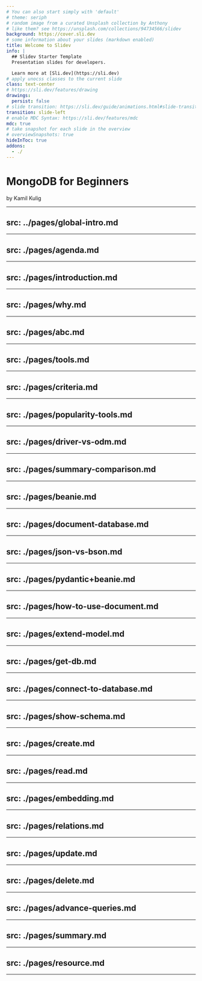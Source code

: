 ```yaml
---
# You can also start simply with 'default'
# theme: seriph
# random image from a curated Unsplash collection by Anthony
# like them? see https://unsplash.com/collections/94734566/slidev
background: https://cover.sli.dev
# some information about your slides (markdown enabled)
title: Welcome to Slidev
info: |
  ## Slidev Starter Template
  Presentation slides for developers.

  Learn more at [Sli.dev](https://sli.dev)
# apply unocss classes to the current slide
class: text-center
# https://sli.dev/features/drawing
drawings:
  persist: false
# slide transition: https://sli.dev/guide/animations.html#slide-transitions
transition: slide-left
# enable MDC Syntax: https://sli.dev/features/mdc
mdc: true
# take snapshot for each slide in the overview
# overviewSnapshots: true
hideInToc: true
addons:
  - ./
---
```


# MongoDB for Beginners
by Kamil Kulig

<!-- TODO: slide we will omit imports for standard libabry to easier read staff -->
<!-- TODO: title change , I want only title change in Toc -->
---
src: ../pages/global-intro.md
---
---
src: ./pages/agenda.md
---
---
src: ./pages/introduction.md
---
---
src: ./pages/why.md
---
---
src: ./pages/abc.md
---
---
src: ./pages/tools.md
---
---
src: ./pages/criteria.md
---
---
src: ./pages/popularity-tools.md
---
---
src: ./pages/driver-vs-odm.md
---
---
src: ./pages/summary-comparison.md
---
---
src: ./pages/beanie.md
---
---
src: ./pages/document-database.md
---
---
src: ./pages/json-vs-bson.md
---
---
src: ./pages/pydantic+beanie.md
---
---
src: ./pages/how-to-use-document.md
---
---
src: ./pages/extend-model.md
---
---
src: ./pages/get-db.md
---
---
src: ./pages/connect-to-database.md
---
---
src: ./pages/show-schema.md
---
---
src: ./pages/create.md
---
---
src: ./pages/read.md
---
---
src: ./pages/embedding.md
---
---
src: ./pages/relations.md
---
---
src: ./pages/update.md
---
---
src: ./pages/delete.md
---
---
src: ./pages/advance-queries.md
---
---
src: ./pages/summary.md
---
---
src: ./pages/resource.md
---
---